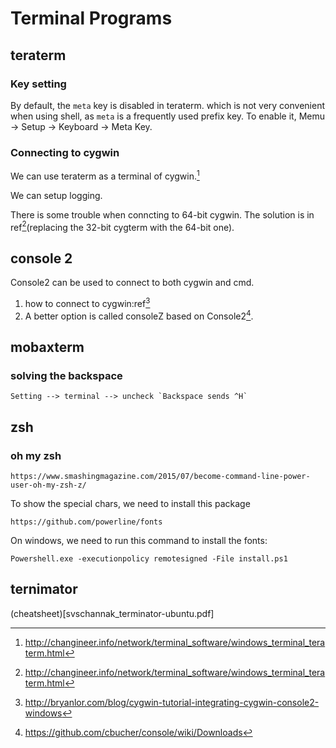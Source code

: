 # Terminal Programs

## teraterm

### Key setting

By default, the `meta` key is disabled in teraterm.
which is not very convenient when using shell, as `meta`
is a frequently used prefix key. To enable it, Memu -> Setup
-> Keyboard -> Meta Key. 

### Connecting to cygwin

We can use teraterm as a terminal of cygwin.[^1]

We can setup logging.

There is some trouble when conncting to 64-bit cygwin.
The solution is in ref[^1](replacing the 32-bit cygterm
with the 64-bit one).

[^1]: http://changineer.info/network/terminal_software/windows_terminal_teraterm.html


## console 2

Console2 can be used to connect to both cygwin and cmd.

1. how to connect to cygwin:ref[^2]
2. A better option is called consoleZ based on Console2[^3].

[^2]: http://bryanlor.com/blog/cygwin-tutorial-integrating-cygwin-console2-windows
[^3]: https://github.com/cbucher/console/wiki/Downloads


## mobaxterm

### solving the backspace

	Setting --> terminal --> uncheck `Backspace sends ^H`


## zsh

### oh my zsh

	https://www.smashingmagazine.com/2015/07/become-command-line-power-user-oh-my-zsh-z/

To show the special chars, we need to install this package

	https://github.com/powerline/fonts


On windows, we need to run this command to install the fonts:

	Powershell.exe -executionpolicy remotesigned -File install.ps1


## ternimator

(cheatsheet)[svschannak_terminator-ubuntu.pdf]